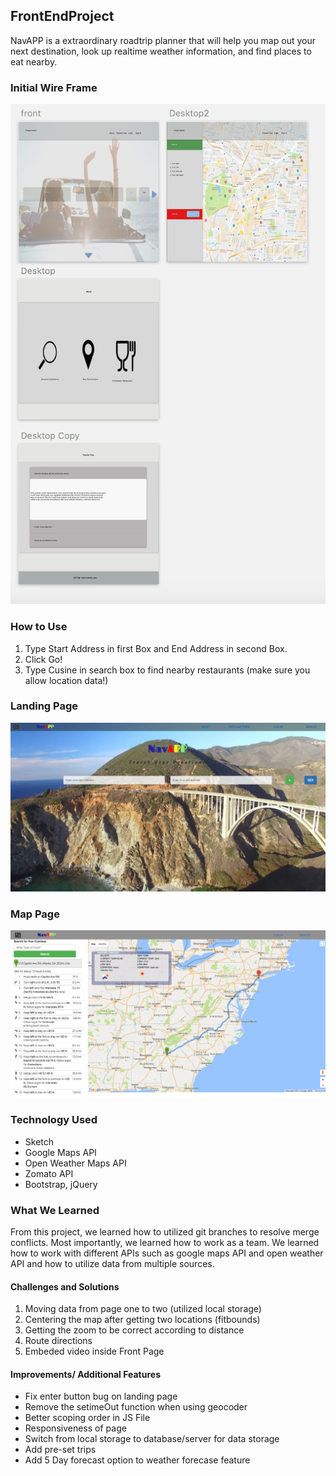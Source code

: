 ## FrontEndProject
NavAPP is a extraordinary roadtrip planner that will help you map out your next destination, look up realtime weather information, and find places to eat nearby. 

### Initial Wire Frame
![Wire Frame](images/wire-frame.png)
### How to Use
1. Type Start Address in first Box and End Address in second Box. 
2. Click Go! 
3. Type Cusine in search box to find nearby restaurants (make sure you allow location data!)
### Landing Page
![Front Page](images/frontpage.png)
### Map Page
![Map Page](images/map-page.png)
### Technology Used 
- Sketch
- Google Maps API 
- Open Weather Maps API 
- Zomato API 
- Bootstrap, jQuery 
### What We Learned 
From this project, we learned how to utilized git branches to resolve merge conflicts. Most importantly, we learned how to work as a team. We learned how to work with different APIs such as google maps API and open weather API and how to utilize data from multiple sources. 
#### Challenges and Solutions
1. Moving data from page one to two (utilized local storage)
2. Centering the map after getting two locations (fitbounds)
3. Getting the zoom to be correct according to distance
4. Route directions 
5. Embeded video inside Front Page

#### Improvements/ Additional Features
- Fix enter button bug on landing page 
- Remove the setimeOut function when using geocoder
- Better scoping order in JS File 
- Responsiveness of page 
- Switch from local storage to database/server for data storage
- Add pre-set trips 
- Add 5 Day forecast option to weather forecase feature 


